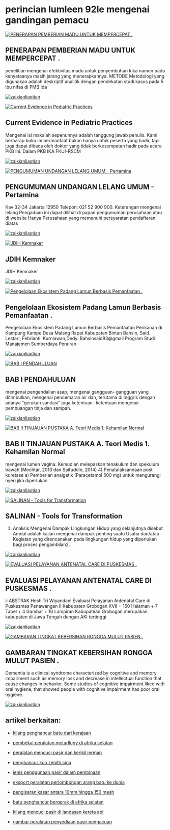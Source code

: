 # perincian lumleen 92le mengenai gandingan pemacu
<a href="https://mnn.zoosnet.net/LR/Chatpre.aspx?id=MNN94995150&p=https://topgrinding.com/" target="_blank">![PENERAPAN PEMBERIAN MADU UNTUK MEMPERCEPAT .](https://github.com/technlg/images/blob/main/14.jpg)</a>
## PENERAPAN PEMBERIAN MADU UNTUK MEMPERCEPAT .
penelitian mengenai efektivitas madu untuk penyembuhan luka namun pada kenyataanya masih jarang yang menerapkannya. METODE Metodologi yang digunakan adalah deskriptif analitik dengan pendekatan studi kasus pada 5 ibu nifas di PMB Ida
<a href="https://mnn.zoosnet.net/LR/Chatpre.aspx?id=MNN94995150&p=https://topgrinding.com/" target="_blank"><img src="https://github.com/technlg/images/raw/main/chat11.jpg" alt="zaixianliaotian"/></a><a href="//whatsapp.shibangsoft.com/WhatsApp.php" ><img src="https://github.com/technlg/images/raw/main/chat11.png" alt=""></a>
<a href="https://mnn.zoosnet.net/LR/Chatpre.aspx?id=MNN94995150&p=https://topgrinding.com/" target="_blank">![Current Evidence in Pediatric Practices](https://github.com/technlg/images/blob/main/36.jpg)</a>
## Current Evidence in Pediatric Practices
Mengenai isi makalah sepenuhnya adalah tanggung jawab penulis. Kami berharap buku ini bermanfaat bukan hanya untuk peserta yang hadir, tapi juga dapat dibaca oleh dokter yang tidak berkesempatan hadir pada acara PKB ini. Dalam PKB IKA FKUI-RSCM
<a href="https://mnn.zoosnet.net/LR/Chatpre.aspx?id=MNN94995150&p=https://topgrinding.com/" target="_blank"><img src="https://github.com/technlg/images/raw/main/chat11.jpg" alt="zaixianliaotian"/></a><a href="//whatsapp.shibangsoft.com/WhatsApp.php" ><img src="https://github.com/technlg/images/raw/main/chat11.png" alt=""></a>
<a href="https://mnn.zoosnet.net/LR/Chatpre.aspx?id=MNN94995150&p=https://topgrinding.com/" target="_blank">![PENGUMUMAN UNDANGAN LELANG UMUM - Pertamina](https://github.com/technlg/images/blob/main/1.jpg)</a>
## PENGUMUMAN UNDANGAN LELANG UMUM - Pertamina
Kav 32-34 Jakarta 12950 Telepon: 021 52 900 900. Keterangan mengenai lelang Pengadaan ini dapat dilihat di papan pengumuman perusahaan atau di website Hanya Perusahaan yang memenuhi persyaratan pendaftaran diatas
<a href="https://mnn.zoosnet.net/LR/Chatpre.aspx?id=MNN94995150&p=https://topgrinding.com/" target="_blank"><img src="https://github.com/technlg/images/raw/main/chat11.jpg" alt="zaixianliaotian"/></a><a href="//whatsapp.shibangsoft.com/WhatsApp.php" ><img src="https://github.com/technlg/images/raw/main/chat11.png" alt=""></a>
<a href="https://mnn.zoosnet.net/LR/Chatpre.aspx?id=MNN94995150&p=https://topgrinding.com/" target="_blank">![JDIH Kemnaker](https://github.com/technlg/images/blob/main/56.jpg)</a>
## JDIH Kemnaker
JDIH Kemnaker
<a href="https://mnn.zoosnet.net/LR/Chatpre.aspx?id=MNN94995150&p=https://topgrinding.com/" target="_blank"><img src="https://github.com/technlg/images/raw/main/chat11.jpg" alt="zaixianliaotian"/></a><a href="//whatsapp.shibangsoft.com/WhatsApp.php" ><img src="https://github.com/technlg/images/raw/main/chat11.png" alt=""></a>
<a href="https://mnn.zoosnet.net/LR/Chatpre.aspx?id=MNN94995150&p=https://topgrinding.com/" target="_blank">![Pengelolaan Ekosistem Padang Lamun Berbasis Pemanfaatan .](https://github.com/technlg/images/blob/main/16.jpg)</a>
## Pengelolaan Ekosistem Padang Lamun Berbasis Pemanfaatan .
Pengelolaan Ekosistem Padang Lamun Berbasis Pemanfaatan Perikanan di Kampung Kampe Desa Malang Rapat Kabupaten Bintan Bahsin, Said. Lestari, Febrianti. Kurniawan,Dedy. Bahsinsaid93@gmail Program Studi Manajemen Sumberdaya Perairan
<a href="https://mnn.zoosnet.net/LR/Chatpre.aspx?id=MNN94995150&p=https://topgrinding.com/" target="_blank"><img src="https://github.com/technlg/images/raw/main/chat11.jpg" alt="zaixianliaotian"/></a><a href="//whatsapp.shibangsoft.com/WhatsApp.php" ><img src="https://github.com/technlg/images/raw/main/chat11.png" alt=""></a>
<a href="https://mnn.zoosnet.net/LR/Chatpre.aspx?id=MNN94995150&p=https://topgrinding.com/" target="_blank">![BAB I PENDAHULUAN](https://github.com/technlg/images/blob/main/15.jpg)</a>
## BAB I PENDAHULUAN
mengenai pengendalian asap, mengenai gangguan- gangguan yang ditimbulkan, mengenai pencemaran air dan, terutama di Inggris dengan adanya "gerakan sanitasi" juga ketentuan- ketentuan mengenai pembuangan tinja dan sampah.
<a href="https://mnn.zoosnet.net/LR/Chatpre.aspx?id=MNN94995150&p=https://topgrinding.com/" target="_blank"><img src="https://github.com/technlg/images/raw/main/chat11.jpg" alt="zaixianliaotian"/></a><a href="//whatsapp.shibangsoft.com/WhatsApp.php" ><img src="https://github.com/technlg/images/raw/main/chat11.png" alt=""></a>
<a href="https://mnn.zoosnet.net/LR/Chatpre.aspx?id=MNN94995150&p=https://topgrinding.com/" target="_blank">![BAB II TINJAUAN PUSTAKA A. Teori Medis 1. Kehamilan Normal](https://github.com/technlg/images/blob/main/49.jpg)</a>
## BAB II TINJAUAN PUSTAKA A. Teori Medis 1. Kehamilan Normal
mengenai lumen vagina. Kemudian melepaskan tenakulum dan spekulum bawah (Mochtar, 2013 dan Saifuddin, 2014) 4) Penatalaksannaan post kuretase a) Pemberian analgetik (Paracetamol 500 mg) untuk mengurangi nyeri jika diperlukan
<a href="https://mnn.zoosnet.net/LR/Chatpre.aspx?id=MNN94995150&p=https://topgrinding.com/" target="_blank"><img src="https://github.com/technlg/images/raw/main/chat11.jpg" alt="zaixianliaotian"/></a><a href="//whatsapp.shibangsoft.com/WhatsApp.php" ><img src="https://github.com/technlg/images/raw/main/chat11.png" alt=""></a>
<a href="https://mnn.zoosnet.net/LR/Chatpre.aspx?id=MNN94995150&p=https://topgrinding.com/" target="_blank">![SALINAN - Tools for Transformation](https://github.com/technlg/images/blob/main/9.jpg)</a>
## SALINAN - Tools for Transformation
1. Analisis Mengenai Dampak Lingkungan Hidup yang selanjutnya disebut Amdal adalah kajian mengenai dampak penting suatu Usaha dan/atau Kegiatan yang direncanakan pada lingkungan hidup yang diperlukan bagi proses pengambilan2.
<a href="https://mnn.zoosnet.net/LR/Chatpre.aspx?id=MNN94995150&p=https://topgrinding.com/" target="_blank"><img src="https://github.com/technlg/images/raw/main/chat11.jpg" alt="zaixianliaotian"/></a><a href="//whatsapp.shibangsoft.com/WhatsApp.php" ><img src="https://github.com/technlg/images/raw/main/chat11.png" alt=""></a>
<a href="https://mnn.zoosnet.net/LR/Chatpre.aspx?id=MNN94995150&p=https://topgrinding.com/" target="_blank">![EVALUASI PELAYANAN ANTENATAL CARE DI PUSKESMAS .](https://github.com/technlg/images/blob/main/1.jpg)</a>
## EVALUASI PELAYANAN ANTENATAL CARE DI PUSKESMAS .
ii ABSTRAK Hesti Tri Wiyandani Evaluasi Pelayanan Antenatal Care di Puskesmas Penawangan II Kabupaten Grobogan XVII + 160 Halaman + 7 Tabel + 4 Gambar + 16 Lampiran Kabupatean Grobogan merupakan kabupaten di Jawa Tengah dengan AKI tertinggi
<a href="https://mnn.zoosnet.net/LR/Chatpre.aspx?id=MNN94995150&p=https://topgrinding.com/" target="_blank"><img src="https://github.com/technlg/images/raw/main/chat11.jpg" alt="zaixianliaotian"/></a><a href="//whatsapp.shibangsoft.com/WhatsApp.php" ><img src="https://github.com/technlg/images/raw/main/chat11.png" alt=""></a>
<a href="https://mnn.zoosnet.net/LR/Chatpre.aspx?id=MNN94995150&p=https://topgrinding.com/" target="_blank">![GAMBARAN TINGKAT KEBERSIHAN RONGGA MULUT PASIEN .](https://github.com/technlg/images/blob/main/52.jpg)</a>
## GAMBARAN TINGKAT KEBERSIHAN RONGGA MULUT PASIEN .
Dementia is a clinical syndrome characterized by cognitive and memory impairment such as memory loss and decrease in intellectual function that cause changes in behavior. Some studies of cognitive impairment liked with oral hygiene, that showed people with cognitive impairment has poor oral hygiene.
<a href="https://mnn.zoosnet.net/LR/Chatpre.aspx?id=MNN94995150&p=https://topgrinding.com/" target="_blank"><img src="https://github.com/technlg/images/raw/main/chat11.jpg" alt="zaixianliaotian"/></a><a href="//whatsapp.shibangsoft.com/WhatsApp.php" ><img src="https://github.com/technlg/images/raw/main/chat11.png" alt=""></a>
## artikel berkaitan:
* [kilang penghancur batu dari kerajaan](kilang%20penghancur%20batu%20dari%20kerajaan.md)
* [pembekal peralatan metarllugy di afrika selatan](pembekal%20peralatan%20metarllugy%20di%20afrika%20selatan.md)
* [peralatan mencuci pasir dan kerikil jerman](peralatan%20mencuci%20pasir%20dan%20kerikil%20jerman.md)
* [penghancur kon zenith cina](penghancur%20kon%20zenith%20cina.md)
* [jenis penggunaan pasir dalam pembinaan](jenis%20penggunaan%20pasir%20dalam%20pembinaan.md)
* [eksport peralatan perlombongan arang batu ke dunia](eksport%20peralatan%20perlombongan%20arang%20batu%20ke%20dunia.md)
* [pengisaran kasar antara 10mm hingga 150 mesh](pengisaran%20kasar%20antara%2010mm%20hingga%20150%20mesh.md)
* [batu penghancur bergerak di afrika selatan](batu%20penghancur%20bergerak%20di%20afrika%20selatan.md)
* [kilang mencuci pasir di landasan kereta api](kilang%20mencuci%20pasir%20di%20landasan%20kereta%20api.md)
* [gambar peralatan penyediaan pasir pengacuan](gambar%20peralatan%20penyediaan%20pasir%20pengacuan.md)

